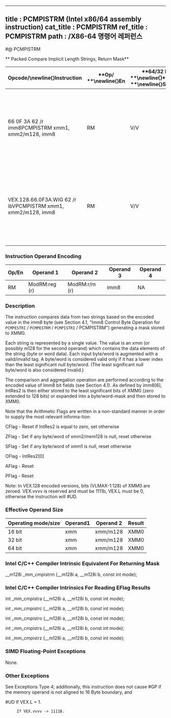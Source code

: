 ----------------------------
title : PCMPISTRM (Intel x86/64 assembly instruction)
cat_title : PCMPISTRM
ref_title : PCMPISTRM
path : /X86-64 명령어 레퍼런스
----------------------------
#@ PCMPISTRM

** Packed Compare Implicit Length Strings, Return Mask**

|**Opcode/**\newline{}**Instruction**|**Op/ **\newline{}**En**|**64/32 bit **\newline{}**Mode **\newline{}**Support**|**CPUID **\newline{}**Feature **\newline{}**Flag**|**Description**|
|------------------------------------|------------------------|------------------------------------------------------|--------------------------------------------------|---------------|
|66 0F 3A 62 /r imm8PCMPISTRM xmm1, xmm2/m128, imm8|RM|V/V|SSE4_2|Perform a packed comparison of string data with implicit lengths, generating a mask, and storing the result in XMM0.|
|VEX.128.66.0F3A.WIG 62 /r ibVPCMPISTRM xmm1, xmm2/m128, imm8|RM|V/V|AVX|Perform a packed comparison of string data with implicit lengths, generating a Mask, and storing the result in XMM0.|
### Instruction Operand Encoding


|Op/En|Operand 1|Operand 2|Operand 3|Operand 4|
|-----|---------|---------|---------|---------|
|RM|ModRM:reg (r)|ModRM:r/m (r)|imm8|NA|
### Description


The instruction compares data from two strings based on the encoded value in the imm8 byte (see Section 4.1, "Imm8 Control Byte Operation for `PCMPESTRI` / `PCMPESTRM` / `PCMPISTRI` / PCMPISTRM") generating a mask stored to XMM0.

Each string is represented by a single value. The value is an xmm (or possibly m128 for the second operand) which contains the data elements of the string (byte or word data). Each input byte/word is augmented with a valid/invalid tag. A byte/word is considered valid only if it has a lower index than the least significant null byte/word. (The least significant null byte/word is also considered invalid.) 

The comparison and aggregation operation are performed according to the encoded value of Imm8 bit fields (see Section 4.1). As defined by imm8[6], IntRes2 is then either stored to the least significant bits of XMM0 (zero extended to 128 bits) or expanded into a byte/word-mask and then stored to XMM0.

Note that the Arithmetic Flags are written in a non-standard manner in order to supply the most relevant informa-tion:

 CFlag - Reset if IntRes2 is equal to zero, set otherwise

 ZFlag - Set if any byte/word of xmm2/mem128 is null, reset otherwise

 SFlag - Set if any byte/word of xmm1 is null, reset otherwise

 OFlag - IntRes2[0]

 AFlag - Reset

 PFlag - Reset

Note: In VEX.128 encoded versions, bits (VLMAX-1:128) of XMM0 are zeroed. VEX.vvvv is reserved and must be 1111b, VEX.L must be 0, otherwise the instruction will #UD.

### Effective Operand Size


|**Operating mode/size**|**Operand1**|**Operand 2**|**Result**|
|-----------------------|------------|-------------|----------|
|16 bit|xmm|xmm/m128|XMM0|
|32 bit|xmm|xmm/m128|XMM0|
|64 bit|xmm|xmm/m128|XMM0|
### Intel C/C++ Compiler Intrinsic Equivalent For Returning Mask


__m128i _mm_cmpistrm (__m128i a, __m128i b, const int mode);

### Intel C/C++ Compiler Intrinsics For Reading EFlag Results


int     _mm_cmpistra (__m128i a, __m128i b, const int mode);

int     _mm_cmpistrc (__m128i a, __m128i b, const int mode);

int     _mm_cmpistro (__m128i a, __m128i b, const int mode);

int     _mm_cmpistrs (__m128i a, __m128i b, const int mode);

int     _mm_cmpistrz (__m128i a, __m128i b, const int mode);

### SIMD Floating-Point Exceptions


None.

### Other Exceptions


See Exceptions Type 4; additionally, this instruction does not cause #GP if the memory operand is not aligned to 16 Byte boundary, and

#UD If VEX.L = 1.

         If VEX.vvvv  -> 1111B.

